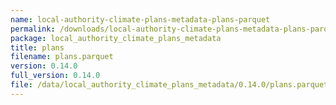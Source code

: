 ```yaml
---
name: local-authority-climate-plans-metadata-plans-parquet
permalink: /downloads/local-authority-climate-plans-metadata-plans-parquet/0_14_0
package: local_authority_climate_plans_metadata
title: plans
filename: plans.parquet
version: 0.14.0
full_version: 0.14.0
file: /data/local_authority_climate_plans_metadata/0.14.0/plans.parquet
---
```

